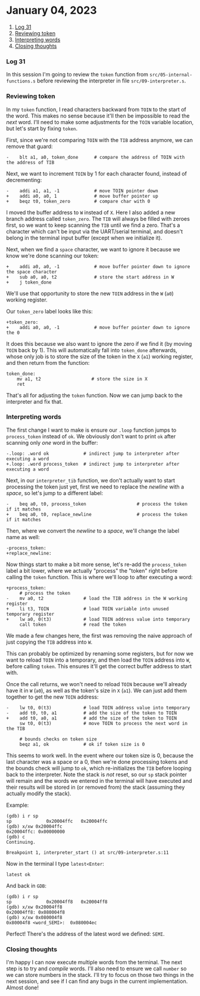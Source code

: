 # January 04, 2023

1. [Log 31](#log-31)
2. [Reviewing token](#reviewing-token)
3. [Interpreting words](#interpreting-words)
4. [Closing thoughts](#closing-thoughts)

### Log 31

In this session I'm going to review the `token` function from `src/05-internal-functions.s` before reviewing the interpreter in file `src/09-interpreter.s`.

### Reviewing token

In my `token` function, I read characters backward from `TOIN` to the start of the word. This makes no sense because it'll then be impossible to read the _next_ word. I'll need to make some adjustments for the `TOIN` variable location, but let's start by fixing `token`.

First, since we're not comparing `TOIN` with the `TIB` address anymore, we can remove that guard:

```
-    blt a1, a0, token_done      # compare the address of TOIN with the address of TIB
```

Next, we want to increment `TOIN` by 1 for each character found, instead of decrementing:

```
-    addi a1, a1, -1             # move TOIN pointer down
+    addi a0, a0, 1              # move buffer pointer up
+    beqz t0, token_zero         # compare char with 0
```

I moved the buffer address to `W` instead of `X`. Here I also added a new branch address called `token_zero`. The `TIB` will always be filled with zeroes first, so we want to keep scanning the `TIB` until we find a zero. That's a character which can't be input via the UART/serial terminal, and doesn't belong in the terminal input buffer (except when we initialize it).

Next, when we find a `space` character, we want to ignore it because we know we're done scanning our token:

```
+    addi a0, a0, -1             # move buffer pointer down to ignore the space character
+    sub a0, a0, t2              # store the start address in W
+    j token_done
```

We'll use that opportunity to store the new `TOIN` address in the `W` (`a0`) working register.

Our `token_zero` label looks like this:

```
+token_zero:
+    addi a0, a0, -1             # move buffer pointer down to ignore the 0
```

It does this because we also want to ignore the zero if we find it (by moving `TOIN` back by 1). This will automatically fall into `token_done` afterwards, whose only job is to store the size of the token in the `X` (`a1`) working register, and then return from the function:

```
token_done:
    mv a1, t2                   # store the size in X
    ret
```

That's all for adjusting the `token` function. Now we can jump back to the interpreter and fix that.

### Interpreting words

The first change I want to make is ensure our `.loop` function jumps to `process_token` instead of `ok`. We obviously don't want to print `ok` after scanning only _one_ word in the buffer:

```
-.loop: .word ok             # indirect jump to interpreter after executing a word
+.loop: .word process_token  # indirect jump to interpreter after executing a word
```

Next, in our `interpreter_tib` function, we don't actually want to start processing the token just yet, first we need to replace the _newline_ with a _space_, so let's jump to a different label:

```
-    beq a0, t0, process_token                   # process the token if it matches
+    beq a0, t0, replace_newline                 # process the token if it matches
```

Then, where we convert the _newline_ to a _space_, we'll change the label name as well:

```
-process_token:
+replace_newline:
```

Now things start to make a bit more sense, let's re-add the `process_token` label a bit lower, where we actually "process" the "token" right before calling the `token` function. This is where we'll loop to after executing a word:

```
+process_token:
     # process the token
-    mv a0, t2               # load the TIB address in the W working register
+    li t3, TOIN             # load TOIN variable into unused temporary register
+    lw a0, 0(t3)            # load TOIN address value into temporary
     call token              # read the token
```

We made a few changes here, the first was removing the naive approach of just copying the `TIB` address into `W`.

This can probably be optimized by renaming some registers, but for now we want to reload `TOIN` into a temporary, and then load the `TOIN` address into `W`, before calling `token`. This ensures it'll get the correct buffer address to start with.

Once the call returns, we won't need to reload `TOIN` because we'll already have it in `W` (`a0`), as well as the token's size in `X` (`a1`). We can just add them together to get the new `TOIN` address:

```
-    lw t0, 0(t3)            # load TOIN address value into temporary
-    add t0, t0, a1          # add the size of the token to TOIN
+    add t0, a0, a1          # add the size of the token to TOIN
     sw t0, 0(t3)            # move TOIN to process the next word in the TIB

     # bounds checks on token size
     beqz a1, ok             # ok if token size is 0
```

This seems to work well. In the event where our token size is 0, because the last character was a space or a 0, then we're done processing tokens and the bounds check will jump to `ok`, which re-initializes the `TIB` before looping back to the interpreter. Note the stack is _not_ reset, so our `sp` stack pointer will remain and the words we entered in the terminal will have executed and their results will be stored in (or removed from) the stack (assuming they actually modify the stack).

Example:

```
(gdb) i r sp
sp             0x20004ffc	0x20004ffc
(gdb) x/xw 0x20004ffc
0x20004ffc:	0x00000000
(gdb) c
Continuing.

Breakpoint 1, interpreter_start () at src/09-interpreter.s:11
```

Now in the terminal I type `latest<Enter`:

```
latest ok
```

And back in `GDB`:

```
(gdb) i r sp
sp             0x20004ff8	0x20004ff8
(gdb) x/xw 0x20004ff8
0x20004ff8:	0x080004f8
(gdb) x/xw 0x080004f8
0x80004f8 <word_SEMI>:	0x080004ec
```

Perfect! There's the address of the latest word we defined: `SEMI`.

### Closing thoughts

I'm happy I can now execute multiple words from the terminal. The next step is to try and _compile_ words. I'll also need to ensure we call `number` so we can store numbers in the stack. I'll try to focus on those two things in the next session, and see if I can find any bugs in the current implementation. Almost done!
